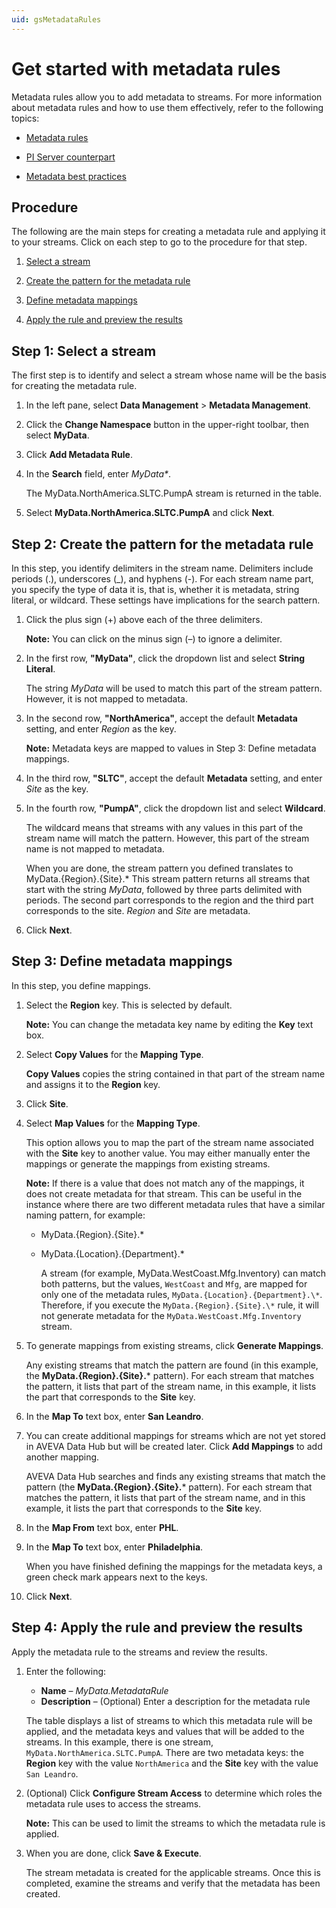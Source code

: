 ```yaml
---
uid: gsMetadataRules
---
```


# Get started with metadata rules

Metadata rules allow you to add metadata to streams. For more information about metadata rules and how to use them effectively, refer to the following topics:

- [Metadata rules](xref:ccMetadataRules)

- [PI Server counterpart](xref:ccMetadataRules#pi-server-counterpart)

- [Metadata best practices](xref:ccMetadataRules#metadata-best-practices)

## Procedure

 The following are the main steps for creating a metadata rule and applying it to your streams. Click on each step to go to the procedure for that step. 

1. [Select a stream](#step-1)

2. [Create the pattern for the metadata rule](#step-2)

3. [Define metadata mappings](#step-3)

4. [Apply the rule and preview the results](#step-4)

<!-- Writer's Comment: You must link the steps above to the sections below using HTML anchors because Markdown does not permit colons in anchor names. -->

## <a name="step-1"></a>Step 1: Select a stream

The first step is to identify and select a stream whose name will be the basis for creating the metadata rule.

1. In the left pane, select **Data Management** > **Metadata Management**.

1. Click the **Change Namespace** button in the upper-right toolbar, then select **MyData**.

1. Click **Add Metadata Rule**.

1. In the **Search** field, enter *MyData\**.

   The MyData.NorthAmerica.SLTC.PumpA stream is returned in the table.

1. Select **MyData.NorthAmerica.SLTC.PumpA** and click **Next**. 

## <a name="step-2"></a>Step 2: Create the pattern for the metadata rule

In this step, you identify delimiters in the stream name. Delimiters include periods (.), underscores (_), and hyphens (-). For each stream name part, you specify the type of data it is, that is, whether it is metadata, string literal, or wildcard. These settings have implications for the search pattern.

1. Click the plus sign (+) above each of the three delimiters.

   **Note:** You can click on the minus sign (&ndash;) to ignore a delimiter.

1. In the first row, **"MyData"**, click the dropdown list and select **String Literal**.

   The string *MyData* will be used to match this part of the stream pattern. However, it is not mapped to metadata.

1. In the second row, **"NorthAmerica"**, accept the default **Metadata** setting, and enter *Region* as the key.

   **Note:** Metadata keys are mapped to values in Step 3: Define metadata mappings.

1. In the third row, **"SLTC"**, accept the default **Metadata** setting, and enter *Site* as the key.

1. In the fourth row, **"PumpA"**, click the dropdown list and select **Wildcard**.

   The wildcard means that streams with any values in this part of the stream name will match the pattern. However, this part of the stream name is not mapped to metadata.

   When you are done, the stream pattern you defined translates to MyData.{Region}.{Site}.* This stream pattern returns all streams that start with the string *MyData*, followed by three parts delimited with periods. The second part corresponds to the region and the third part corresponds to the site. *Region* and *Site* are metadata.
  
1. Click **Next**. 

## <a name="step-3"></a>Step 3: Define metadata mappings

In this step, you define mappings. 

1. Select the **Region** key. This is selected by default.

   **Note:** You can change the metadata key name by editing the **Key** text box.

1. Select **Copy Values** for the **Mapping Type**.

   **Copy Values** copies the string contained in that part of the stream name and assigns it to the **Region** key.

1. Click **Site**.

1. Select **Map Values** for the **Mapping Type**.

   This option allows you to map the part of the stream name associated with the **Site** key to another value. You may either manually enter the mappings or generate the mappings from existing streams. 
  
    **Note:** If there is a value that does not match any of the mappings, it does not create metadata for that stream. This can be useful in the instance where there are two different metadata rules that have a similar naming pattern, for example:

   - MyData.{Region}.{Site}.*

   - MyData.{Location}.{Department}.*

     A stream (for example, MyData.WestCoast.Mfg.Inventory) can match both patterns, but the values, `WestCoast` and `Mfg`, are mapped for only one of the metadata rules, `MyData.{Location}.{Department}.\*`. Therefore, if you execute the `MyData.{Region}.{Site}.\*` rule, it will not generate metadata for the `MyData.WestCoast.Mfg.Inventory` stream.

1. To generate mappings from existing streams, click **Generate Mappings**.

   Any existing streams that match the pattern are found (in this example, the **MyData.{Region}.{Site}.*** pattern). For each stream that matches the pattern, it lists that part of the stream name, in this example, it lists the part that corresponds to the **Site** key.
   
1. In the **Map To** text box, enter **San Leandro**. 

1. You can create additional mappings for streams which are not yet stored in AVEVA Data Hub but will be created later. Click **Add Mappings** to add another mapping.

   AVEVA Data Hub searches and finds any existing streams that match the pattern (the **MyData.{Region}.{Site}.*** pattern). For each stream that matches the pattern, it lists that part of the stream name, and in this example, it lists the part that corresponds to the **Site** key.
   
1. In the **Map From** text box, enter **PHL**. 

1. In the **Map To** text box, enter **Philadelphia**.

   When you have finished defining the mappings for the metadata keys, a green check mark appears next to the keys.

1. Click **Next**.

## <a name="step-4"></a>Step 4: Apply the rule and preview the results

Apply the metadata rule to the streams and review the results. 

1. Enter the following:

   - **Name** &ndash; *MyData.MetadataRule*
   - **Description** &ndash; (Optional) Enter a description for the metadata rule

   The table displays a list of streams to which this metadata rule will be applied, and the metadata keys and values that will be added to the streams. In this example, there is one stream, `MyData.NorthAmerica.SLTC.PumpA`. There are two metadata keys: the **Region** key with the value `NorthAmerica` and the **Site** key with the value `San Leandro`.

   <!-- I'd like to include a screen capture of this, but I'm not able to get to the preview page. I get an error: Failed to Load Preview There was an error loading the preview from the server This is due to a bug 216457.-->

1. (Optional) Click **Configure Stream Access** to determine which roles the metadata rule uses to access the streams. 

   **Note:** This can be used to limit the streams to which the metadata rule is applied.

1. When you are done, click **Save & Execute**.

   The stream metadata is created for the applicable streams. Once this is completed, examine the streams and verify that the metadata has been created. 
